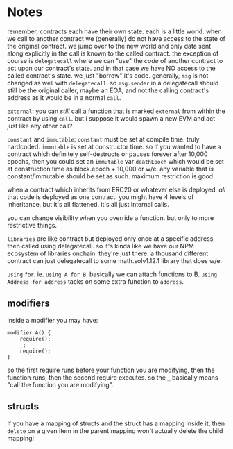 # Notes

remember, contracts each have their own state. each is a little world. when we call to another contract we (generally) do not have access to the state of the original contract. we jump over to the new world and only data sent along explicitly in the call is known to the called contract. the exception of course is `delegatecall` where we can "use" the _code_ of another contract to act upon our contract's state. and in that case we have NO access to the called contract's state. we just "borrow" it's code. generally, `msg` is not changed as well with `delegatecall`. so `msg.sender` in a delegatecall should still be the original caller, maybe an EOA, and not the calling contract's address as it would be in a normal `call`.

`external`: you can _still_ call a function that is marked `external` from within the contract by using `call`. but i suppose it would spawn a new EVM and act just like any other call?

`constant` and `immutable`: `constant` must be set at compile time. truly hardcoded. `immutable` is set at constructor time. so if you wanted to have a contract which definitely self-destructs or pauses forever after 10,000 epochs, then you could set an `immutable` var `deathEpoch` which would be set at construction time as block.epoch + 10,000 or w/e. any variable that _is_ constant/immutable should be set as such. maximum restriction is good.

when a contract which inherits from ERC20 or whatever else is deployed, _all_ that code is deployed as one contract. you might have 4 levels of inheritance, but it's all flattened. it's all just internal calls.

you can change visibility when you override a function. but only to more restrictive things.

`libraries` are like contract but deployed only once at a specific address, then called using delegatecall. so it's kinda like we have our NPM ecosystem of libraries onchain. they're just there. a thousand different contract can just delegatecall to some math.solv1.12.1 library that does w/e.

`using` `for`. ie. `using A for B`. basically we can attach functions to B. `using Address for address` tacks on some extra function to `address`.

## modifiers

inside a modifier you may have:

```
modifier A() {
    require();
    _;
    require();
}
```

so the first require runs before your function you are modifying, then the function runs, then the second require executes. so the `_` basically means "call the function you are modifying".

## structs

If you have a mapping of structs and the struct has a mapping inside it, then `delete` on a given item in the parent mapping won't actually delete the child mapping!
